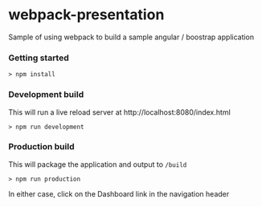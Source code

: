 # webpack-presentation

Sample of using webpack to build a sample angular / boostrap application

### Getting started

    > npm install

### Development build

This will run a live reload server at http://localhost:8080/index.html

    > npm run development

### Production build

This will package the application and output to `/build`

    > npm run production

In either case, click on the Dashboard link in the navigation header
